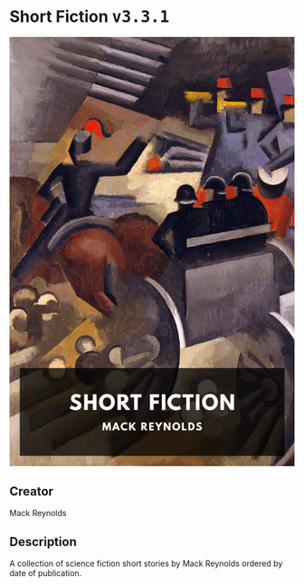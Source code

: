 
# Short Fiction <kbd>v3.3.1</kbd>

<center>
  <img src="./cover-1024.jpg"/>
</center>

## Creator
Mack Reynolds

## Description
A collection of science fiction short stories by Mack Reynolds ordered by date of publication.

